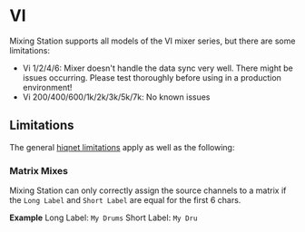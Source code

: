 # VI

Mixing Station supports all models of the VI mixer series, but there are some limitations:

- Vi 1/2/4/6: Mixer doesn't handle the data sync very well. There might be issues occurring. Please test thoroughly
  before using in a production environment!
- Vi 200/400/600/1k/2k/3k/5k/7k: No known issues

## Limitations

The general [hiqnet limitations](hiqnet.md) apply as well as the following:

### Matrix Mixes

Mixing Station can only correctly assign the source channels to a matrix if the `Long Label` and `Short Label` are equal
for the first 6 chars.

**Example** Long Label: `My Drums` Short Label: `My Dru`

